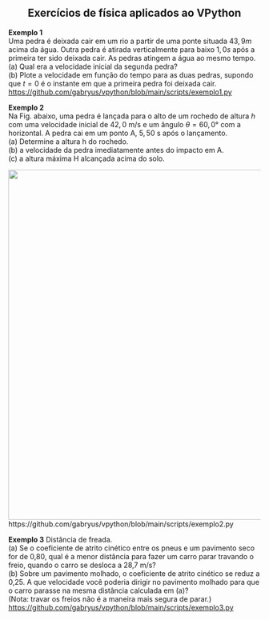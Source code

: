 
<span align="center">
  
##  Exercícios de física aplicados ao VPython
  
</span>

**Exemplo 1**
<br>
Uma pedra é deixada cair em um rio a partir de uma ponte situada $43,9 m$ acima da água. Outra
pedra é atirada verticalmente para baixo $1,0 s$ após a primeira ter sido deixada cair. As pedras atingem a água ao mesmo tempo. <br>
(a) Qual era a velocidade inicial da segunda pedra? <br>
(b) Plote a velocidade em função do tempo para as duas pedras, supondo que $t = 0$ é o instante em que a primeira pedra foi deixada cair. <br>
https://github.com/gabryus/vpython/blob/main/scripts/exemplo1.py

**Exemplo 2**
<br>
Na Fig. abaixo, uma pedra é lançada para o alto de um rochedo de altura $h$ com uma velocidade inicial de $42,0$ m/s e um ângulo $\theta = 60,0°$ com a horizontal. A pedra cai em um ponto A, $5,50$ s após o lançamento. <br>
(a) Determine a altura h do rochedo. <br>
(b) a velocidade da pedra imediatamente antes do impacto em A.<br>
(c) a altura máxima H alcançada acima do solo.<br>

<div align="center">
<img src="https://github.com/gabryus/vpython/blob/main/imagens/exemplo2.png" width="700px" />
</div>
https://github.com/gabryus/vpython/blob/main/scripts/exemplo2.py

**Exemplo 3**
Distância de freada. <br>
(a) Se o coeficiente de atrito cinético entre os pneus e um pavimento seco for de 0,80, qual é a menor distância para fazer um carro parar travando o freio, quando o carro se desloca a 28,7 m/s? <br>
(b) Sobre um pavimento molhado, o coeficiente de atrito cinético se reduz a 0,25. A que velocidade você poderia dirigir no pavimento molhado para que o carro parasse na mesma distância calculada em (a)? <br>
(Nota: travar os freios não é a maneira mais segura de parar.)
https://github.com/gabryus/vpython/blob/main/scripts/exemplo3.py
